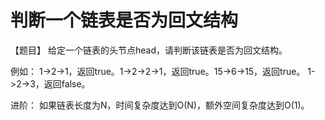 # 判断一个链表是否为回文结构

【题目】 给定一个链表的头节点head，请判断该链表是否为回文结构。 

例如： 1->2->1，返回true。1->2->2->1，返回true。15->6->15，返回true。 1->2->3，返回false。

进阶： 如果链表长度为N，时间复杂度达到O(N)，额外空间复杂度达到O(1)。
